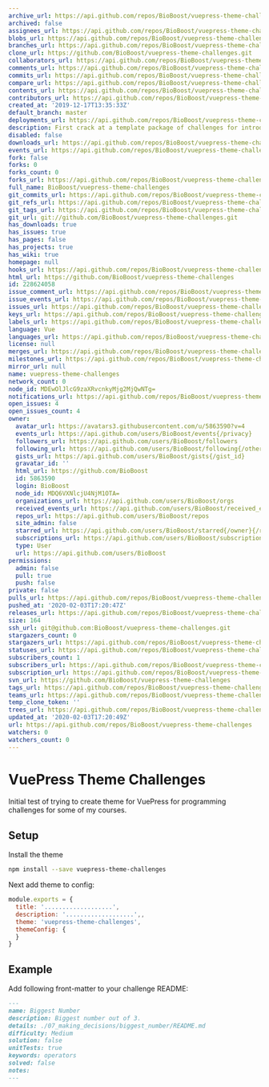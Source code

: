 ```yaml
---
archive_url: https://api.github.com/repos/BioBoost/vuepress-theme-challenges/{archive_format}{/ref}
archived: false
assignees_url: https://api.github.com/repos/BioBoost/vuepress-theme-challenges/assignees{/user}
blobs_url: https://api.github.com/repos/BioBoost/vuepress-theme-challenges/git/blobs{/sha}
branches_url: https://api.github.com/repos/BioBoost/vuepress-theme-challenges/branches{/branch}
clone_url: https://github.com/BioBoost/vuepress-theme-challenges.git
collaborators_url: https://api.github.com/repos/BioBoost/vuepress-theme-challenges/collaborators{/collaborator}
comments_url: https://api.github.com/repos/BioBoost/vuepress-theme-challenges/comments{/number}
commits_url: https://api.github.com/repos/BioBoost/vuepress-theme-challenges/commits{/sha}
compare_url: https://api.github.com/repos/BioBoost/vuepress-theme-challenges/compare/{base}...{head}
contents_url: https://api.github.com/repos/BioBoost/vuepress-theme-challenges/contents/{+path}
contributors_url: https://api.github.com/repos/BioBoost/vuepress-theme-challenges/contributors
created_at: '2019-12-17T13:35:33Z'
default_branch: master
deployments_url: https://api.github.com/repos/BioBoost/vuepress-theme-challenges/deployments
description: First crack at a template package of challenges for introduction to programming
disabled: false
downloads_url: https://api.github.com/repos/BioBoost/vuepress-theme-challenges/downloads
events_url: https://api.github.com/repos/BioBoost/vuepress-theme-challenges/events
fork: false
forks: 0
forks_count: 0
forks_url: https://api.github.com/repos/BioBoost/vuepress-theme-challenges/forks
full_name: BioBoost/vuepress-theme-challenges
git_commits_url: https://api.github.com/repos/BioBoost/vuepress-theme-challenges/git/commits{/sha}
git_refs_url: https://api.github.com/repos/BioBoost/vuepress-theme-challenges/git/refs{/sha}
git_tags_url: https://api.github.com/repos/BioBoost/vuepress-theme-challenges/git/tags{/sha}
git_url: git://github.com/BioBoost/vuepress-theme-challenges.git
has_downloads: true
has_issues: true
has_pages: false
has_projects: true
has_wiki: true
homepage: null
hooks_url: https://api.github.com/repos/BioBoost/vuepress-theme-challenges/hooks
html_url: https://github.com/BioBoost/vuepress-theme-challenges
id: 228624058
issue_comment_url: https://api.github.com/repos/BioBoost/vuepress-theme-challenges/issues/comments{/number}
issue_events_url: https://api.github.com/repos/BioBoost/vuepress-theme-challenges/issues/events{/number}
issues_url: https://api.github.com/repos/BioBoost/vuepress-theme-challenges/issues{/number}
keys_url: https://api.github.com/repos/BioBoost/vuepress-theme-challenges/keys{/key_id}
labels_url: https://api.github.com/repos/BioBoost/vuepress-theme-challenges/labels{/name}
language: Vue
languages_url: https://api.github.com/repos/BioBoost/vuepress-theme-challenges/languages
license: null
merges_url: https://api.github.com/repos/BioBoost/vuepress-theme-challenges/merges
milestones_url: https://api.github.com/repos/BioBoost/vuepress-theme-challenges/milestones{/number}
mirror_url: null
name: vuepress-theme-challenges
network_count: 0
node_id: MDEwOlJlcG9zaXRvcnkyMjg2MjQwNTg=
notifications_url: https://api.github.com/repos/BioBoost/vuepress-theme-challenges/notifications{?since,all,participating}
open_issues: 4
open_issues_count: 4
owner:
  avatar_url: https://avatars3.githubusercontent.com/u/5863590?v=4
  events_url: https://api.github.com/users/BioBoost/events{/privacy}
  followers_url: https://api.github.com/users/BioBoost/followers
  following_url: https://api.github.com/users/BioBoost/following{/other_user}
  gists_url: https://api.github.com/users/BioBoost/gists{/gist_id}
  gravatar_id: ''
  html_url: https://github.com/BioBoost
  id: 5863590
  login: BioBoost
  node_id: MDQ6VXNlcjU4NjM1OTA=
  organizations_url: https://api.github.com/users/BioBoost/orgs
  received_events_url: https://api.github.com/users/BioBoost/received_events
  repos_url: https://api.github.com/users/BioBoost/repos
  site_admin: false
  starred_url: https://api.github.com/users/BioBoost/starred{/owner}{/repo}
  subscriptions_url: https://api.github.com/users/BioBoost/subscriptions
  type: User
  url: https://api.github.com/users/BioBoost
permissions:
  admin: false
  pull: true
  push: false
private: false
pulls_url: https://api.github.com/repos/BioBoost/vuepress-theme-challenges/pulls{/number}
pushed_at: '2020-02-03T17:20:47Z'
releases_url: https://api.github.com/repos/BioBoost/vuepress-theme-challenges/releases{/id}
size: 164
ssh_url: git@github.com:BioBoost/vuepress-theme-challenges.git
stargazers_count: 0
stargazers_url: https://api.github.com/repos/BioBoost/vuepress-theme-challenges/stargazers
statuses_url: https://api.github.com/repos/BioBoost/vuepress-theme-challenges/statuses/{sha}
subscribers_count: 1
subscribers_url: https://api.github.com/repos/BioBoost/vuepress-theme-challenges/subscribers
subscription_url: https://api.github.com/repos/BioBoost/vuepress-theme-challenges/subscription
svn_url: https://github.com/BioBoost/vuepress-theme-challenges
tags_url: https://api.github.com/repos/BioBoost/vuepress-theme-challenges/tags
teams_url: https://api.github.com/repos/BioBoost/vuepress-theme-challenges/teams
temp_clone_token: ''
trees_url: https://api.github.com/repos/BioBoost/vuepress-theme-challenges/git/trees{/sha}
updated_at: '2020-02-03T17:20:49Z'
url: https://api.github.com/repos/BioBoost/vuepress-theme-challenges
watchers: 0
watchers_count: 0
---
```


# VuePress Theme Challenges

Initial test of trying to create theme for VuePress for programming challenges for some of my courses.

## Setup

Install the theme

```bash
npm install --save vuepress-theme-challenges
```

Next add theme to config:

```js
module.exports = {
  title: '...................',
  description: '...................',,
  theme: 'vuepress-theme-challenges',
  themeConfig: {
  }
}
```

## Example

Add following front-matter to your challenge README:

```md
---
name: Biggest Number
description: Biggest number out of 3.
details: ./07_making_decisions/biggest_number/README.md
difficulty: Medium
solution: false
unitTests: true
keywords: operators
solved: false
notes:
---
```
